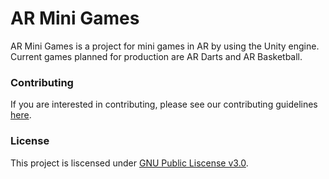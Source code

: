 # AR Mini Games
AR Mini Games is a project for mini games in AR by using the Unity engine. Current games planned for production are AR Darts and AR Basketball.

### Contributing
If you are interested in contributing, please see our contributing guidelines [here](https://github.com/nyu-software-engineering/ar-mini-games/blob/master/CONTRIBUTING.md).

### License
This project is liscensed under [GNU Public Liscense v3.0](https://github.com/nyu-software-engineering/ar-mini-games/blob/master/LICENSE).
